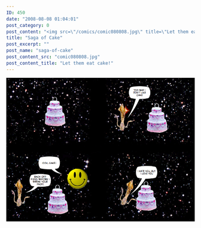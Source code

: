 ```yaml
---
ID: 450
date: "2008-08-08 01:04:01"
post_category: 0
post_content: "<img src=\"/comics/comic080808.jpg\" title=\"Let them eat cake!\" />"
title: "Saga of Cake"
post_excerpt: ""
post_name: "saga-of-cake"
post_content_src: "comic080808.jpg"
post_content_title: "Let them eat cake!"
---
```



[![Let them eat cake!](/comics-hi-res/comic080808.jpg)](/comics-hi-res/comic080808.jpg)
